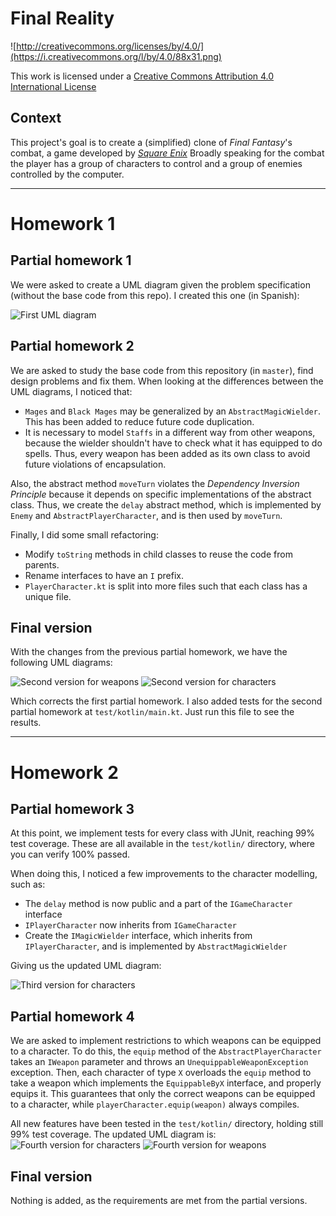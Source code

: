 Final Reality
=============

![http://creativecommons.org/licenses/by/4.0/](https://i.creativecommons.org/l/by/4.0/88x31.png)

This work is licensed under a
[Creative Commons Attribution 4.0 International License](http://creativecommons.org/licenses/by/4.0/)

Context
-------

This project's goal is to create a (simplified) clone of _Final Fantasy_'s combat, a game developed
by [_Square Enix_](https://www.square-enix.com)
Broadly speaking for the combat the player has a group of characters to control and a group of
enemies controlled by the computer.

---

# Homework 1

## Partial homework 1
We were asked to create a UML diagram given the problem specification (without the base code from this repo). I created this one (in Spanish):

![First UML diagram](/reports/uml_partial_1.png)

## Partial homework 2
We are asked to study the base code from this repository (in `master`), find design problems and fix them. When looking at the differences between the UML diagrams, I noticed that:

* `Mages` and `Black Mages` may be generalized by an `AbstractMagicWielder`. This has been added to reduce future code duplication.
* It is necessary to model `Staffs` in a different way from other weapons, because the wielder shouldn't have to check what it has equipped to do spells. Thus, every weapon has been added as its own class to avoid future violations of encapsulation.

Also, the abstract method `moveTurn` violates the *Dependency Inversion Principle* because it depends on specific implementations of the abstract class. Thus, we create the `delay` abstract method, which is implemented by `Enemy` and `AbstractPlayerCharacter`, and is then used by `moveTurn`.

Finally, I did some small refactoring:

* Modify `toString` methods in child classes to reuse the code from parents.
* Rename interfaces to have an `I` prefix.
* `PlayerCharacter.kt` is split into more files such that each class has a unique file.

## Final version
With the changes from the previous partial homework, we have the following UML diagrams:

![Second version for weapons](/reports/uml_weapons_final_1.png)
![Second version for characters](/reports/uml_characters_final_1.png)

Which corrects the first partial homework. I also added tests for the second partial homework at `test/kotlin/main.kt`.
Just run this file to see the results.

---

# Homework 2
## Partial homework 3
At this point, we implement tests for every class with JUnit, reaching 99% test coverage. These are all available in the `test/kotlin/` directory, where you can verify 100% passed.

When doing this, I noticed a few improvements to the character modelling, such as:

* The `delay` method is now public and a part of the `IGameCharacter` interface
* `IPlayerCharacter` now inherits from `IGameCharacter`
* Create the `IMagicWielder` interface, which inherits from `IPlayerCharacter`, and is implemented by `AbstractMagicWielder`

Giving us the updated UML diagram:

![Third version for characters](/reports/uml_characters_partial_3.png)
## Partial homework 4
We are asked to implement restrictions to which weapons can be equipped to a character. 
To do this, the `equip` method of the `AbstractPlayerCharacter` takes an `IWeapon` parameter and throws an `UnequippableWeaponException` exception.
Then, each character of type `X` overloads the `equip` method to take a weapon which implements the `EquippableByX` interface, and properly equips it.
This guarantees that only the correct weapons can be equipped to a character, while `playerCharacter.equip(weapon)` always compiles.

All new features have been tested in the `test/kotlin/` directory, holding still 99% test coverage. The updated UML diagram is:
![Fourth version for characters](/reports/uml_characters_partial_4.png)
![Fourth version for weapons](/reports/uml_weapons_partial_4.png)

## Final version
Nothing is added, as the requirements are met from the partial versions.
